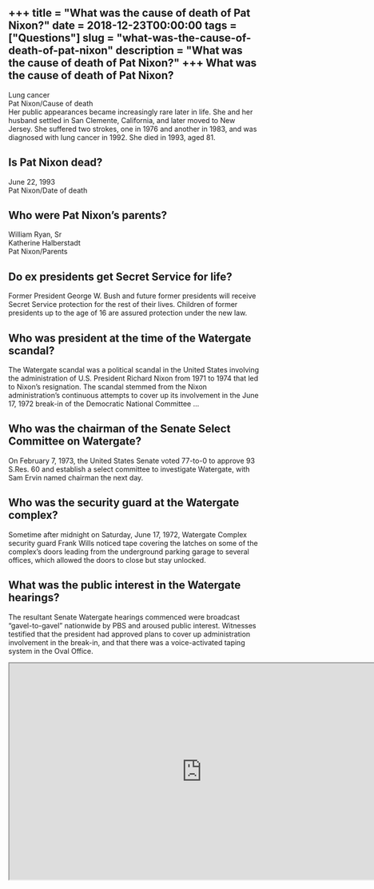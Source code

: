 +++
title = "What was the cause of death of Pat Nixon?"
date = 2018-12-23T00:00:00
tags = ["Questions"]
slug = "what-was-the-cause-of-death-of-pat-nixon"
description = "What was the cause of death of Pat Nixon?"
+++
What was the cause of death of Pat Nixon?
-----------------------------------------

Lung cancer  
Pat Nixon/Cause of death  
Her public appearances became increasingly rare later in life. She and her husband settled in San Clemente, California, and later moved to New Jersey. She suffered two strokes, one in 1976 and another in 1983, and was diagnosed with lung cancer in 1992. She died in 1993, aged 81.

Is Pat Nixon dead?
------------------

June 22, 1993  
Pat Nixon/Date of death

Who were Pat Nixon’s parents?
-----------------------------

 William Ryan, Sr  
Katherine Halberstadt  
Pat Nixon/Parents

Do ex presidents get Secret Service for life?
---------------------------------------------

Former President George W. Bush and future former presidents will receive Secret Service protection for the rest of their lives. Children of former presidents up to the age of 16 are assured protection under the new law.

Who was president at the time of the Watergate scandal?
-------------------------------------------------------

The Watergate scandal was a political scandal in the United States involving the administration of U.S. President Richard Nixon from 1971 to 1974 that led to Nixon’s resignation. The scandal stemmed from the Nixon administration’s continuous attempts to cover up its involvement in the June 17, 1972 break-in of the Democratic National Committee …

Who was the chairman of the Senate Select Committee on Watergate?
-----------------------------------------------------------------

On February 7, 1973, the United States Senate voted 77-to-0 to approve 93 S.Res. 60 and establish a select committee to investigate Watergate, with Sam Ervin named chairman the next day.

Who was the security guard at the Watergate complex?
----------------------------------------------------

Sometime after midnight on Saturday, June 17, 1972, Watergate Complex security guard Frank Wills noticed tape covering the latches on some of the complex’s doors leading from the underground parking garage to several offices, which allowed the doors to close but stay unlocked.

What was the public interest in the Watergate hearings?
-------------------------------------------------------

The resultant Senate Watergate hearings commenced were broadcast “gavel-to-gavel” nationwide by PBS and aroused public interest. Witnesses testified that the president had approved plans to cover up administration involvement in the break-in, and that there was a voice-activated taping system in the Oval Office.

<iframe allow="accelerometer; autoplay; clipboard-write; encrypted-media; gyroscope; picture-in-picture" allowfullscreen="" class="__youtube_prefs__  epyt-is-override  no-lazyload" data-no-lazy="1" data-origheight="433" data-origwidth="770" data-skipgform_ajax_framebjll="" height="433" id="_ytid_52529" loading="lazy" src="https://www.youtube.com/embed/3YjsX5LWDZk?enablejsapi=1&autoplay=0&cc_load_policy=0&cc_lang_pref=&iv_load_policy=1&loop=0&modestbranding=0&rel=1&fs=1&playsinline=0&autohide=2&theme=dark&color=red&controls=1&" title="YouTube player" width="770"></iframe>